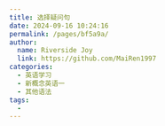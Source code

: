 ```yaml
---
title: 选择疑问句
date: 2024-09-16 10:24:16
permalink: /pages/bf5a9a/
author:
  name: Riverside Joy
  link: https://github.com/MaiRen1997
categories:
  - 英语学习
  - 新概念英语一
  - 其他语法
tags:
  - 
---
```

